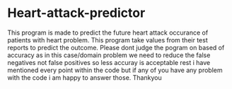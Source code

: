 # Heart-attack-predictor
This program is made to predict the future heart attack occurance of patients with heart problem. This program take values from their test reports to predict the outcome.
Please dont judge the pogram on based of accuracy as in this case/domain problem we need to reduce the false negatives not false positives so less accuray is acceptable rest i have mentioned every point within the code but if any of you have any problem with the code i am happy to answer those. Thankyou
